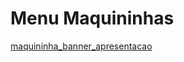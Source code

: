 # Menu Maquininhas



[maquininha_banner_apresentacao](/assets/prints/maquininha_banner_apresentacao.png)